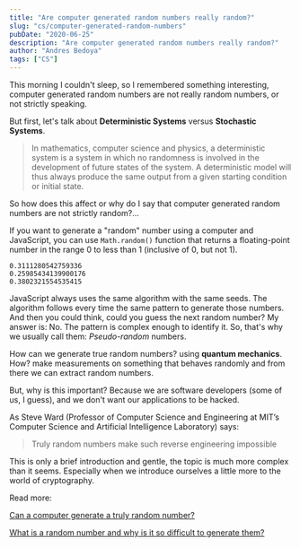 ```yaml
---
title: "Are computer generated random numbers really random?"
slug: "cs/computer-generated-random-numbers"
pubDate: "2020-06-25"
description: "Are computer generated random numbers really random?"
author: "Andres Bedoya"
tags: ["CS"]
---
```


This morning I couldn't sleep, so I remembered something interesting, computer generated random numbers are not really random numbers, or not strictly speaking.

But first, let's talk about **Deterministic Systems** versus **Stochastic Systems**.

> In mathematics, computer science and physics, a deterministic system is a system in which no randomness is involved in the development of future states of the system. A deterministic model will thus always produce the same output from a given starting condition or initial state.

So how does this affect or why do I say that computer generated random numbers are not strictly random?...

If you want to generate a "random" number using a computer and JavaScript, you can use `Math.random()` function that returns a floating-point number in the range 0 to less than 1 (inclusive of 0, but not 1).

```
0.3111280542759336
0.25985434139900176
0.3802321554535415
```

JavaScript always uses the same algorithm with the same seeds. The algorithm follows every time the same pattern to generate those numbers. And then you could think, could you guess the next random number? My answer is: No. The pattern is complex enough to identify it. So, that's why we usually call them: *Pseudo-random* numbers.

How can we generate true random numbers? using **quantum mechanics**. How? make measurements on something that behaves randomly and from there we can extract random numbers.

But, why is this important? Because we are software developers (some of us, I guess), and we don't want our applications to be hacked.

As Steve Ward (Professor of Computer Science and Engineering at MIT’s Computer Science and Artificial Intelligence Laboratory) says:

> Truly random numbers make such reverse engineering impossible

This is only a brief introduction and gentle, the topic is much more complex than it seems. Especially when we introduce ourselves a little more to the world of cryptography.

Read more:

<a class="hover:no-underline text-blue underline" href="https://engineering.mit.edu/engage/ask-an-engineer/can-a-computer-generate-a-truly-random-number/" target="_blank" rel="noreferrer">Can a computer generate a truly random number?</a>

<a class="hover:no-underline text-blue underline" href="https://www.euronews.com/2019/07/29/what-is-a-random-number-and-why-is-it-so-difficult-to-generate-them" target="_blank" rel="noreferrer">What is a random number and why is it so difficult to generate them?</a>
